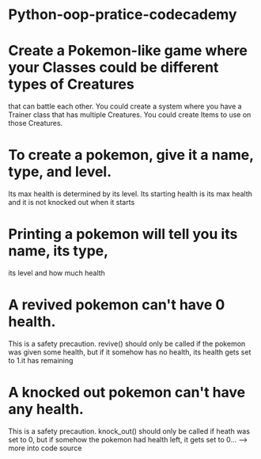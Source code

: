 # Python-oop-pratice-codecademy

# Create a Pokemon-like game where your Classes could be different types of Creatures
 that can battle each other. You could create a system where
 you have a Trainer class that has multiple Creatures. 
You could create Items to use on those Creatures.
 # To create a pokemon, give it a name, type, and level.
 Its max health is determined by its level. 
Its starting health is its max health and it is not knocked out when it starts
# Printing a pokemon will tell you its name, its type, 
its level and how much health 
# A revived pokemon can't have 0 health. 
This is a safety precaution. revive() should only be called if the pokemon was given some health,
 but if it somehow has no health, its health gets set to 1.it has remaining
# A knocked out pokemon can't have any health. 
This is a safety precaution. knock_out() should only be called if heath was set to 0,
 but if somehow the pokemon had health left, it gets set to 0...
--> more into code source
